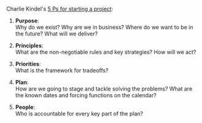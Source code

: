 Charlie Kindel's [5 Ps for starting a project](http://ceklog.kindel.com/2011/06/14/the-5-ps-achieving-focus-in-any-endeavor/):

1. **Purpose**:  
   Why do we exist? Why are we in business? Where do we want to be in the future? What will we deliver?

2. **Principles**:  
   What are the non-negotiable rules and key strategies? How will we act?

3. **Priorities**:  
   What is the framework for tradeoffs?

4. **Plan**:  
   How are we going to stage and tackle solving the problems? What are the known dates and forcing functions on the calendar?
5. **People**:  
   Who is accountable for every key part of the plan?
